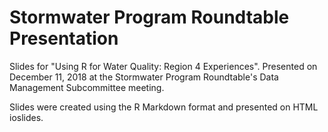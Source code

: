 # Stormwater Program Roundtable Presentation

Slides for "Using R for Water Quality: Region 4 Experiences". Presented on December 11, 2018 at the Stormwater Program Roundtable's Data Management Subcommittee meeting. 

Slides were created using the R Markdown format and presented on HTML ioslides. 
